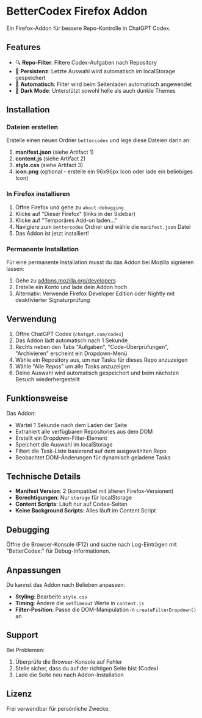 # BetterCodex Firefox Addon

Ein Firefox-Addon für bessere Repo-Kontrolle in ChatGPT Codex.

## Features

- 🔍 **Repo-Filter**: Filtere Codex-Aufgaben nach Repository
- 💾 **Persistenz**: Letzte Auswahl wird automatisch im localStorage gespeichert
- 🔄 **Automatisch**: Filter wird beim Seitenladen automatisch angewendet
- 🎨 **Dark Mode**: Unterstützt sowohl helle als auch dunkle Themes

## Installation

### Dateien erstellen

Erstelle einen neuen Ordner `bettercodex` und lege diese Dateien darin an:

1. **manifest.json** (siehe Artifact 1)
2. **content.js** (siehe Artifact 2)
3. **style.css** (siehe Artifact 3)
4. **icon.png** (optional - erstelle ein 96x96px Icon oder lade ein beliebiges Icon)

### In Firefox installieren

1. Öffne Firefox und gehe zu `about:debugging`
2. Klicke auf "Dieser Firefox" (links in der Sidebar)
3. Klicke auf "Temporäres Add-on laden..."
4. Navigiere zum `bettercodex` Ordner und wähle die `manifest.json` Datei
5. Das Addon ist jetzt installiert!

### Permanente Installation

Für eine permanente Installation musst du das Addon bei Mozilla signieren lassen:

1. Gehe zu [addons.mozilla.org/developers](https://addons.mozilla.org/developers)
2. Erstelle ein Konto und lade dein Addon hoch
3. Alternativ: Verwende Firefox Developer Edition oder Nightly mit deaktivierter Signaturprüfung

## Verwendung

1. Öffne ChatGPT Codex (`chatgpt.com/codex`)
2. Das Addon lädt automatisch nach 1 Sekunde
3. Rechts neben den Tabs "Aufgaben", "Code-Überprüfungen", "Archivieren" erscheint ein Dropdown-Menü
4. Wähle ein Repository aus, um nur Tasks für dieses Repo anzuzeigen
5. Wähle "Alle Repos" um alle Tasks anzuzeigen
6. Deine Auswahl wird automatisch gespeichert und beim nächsten Besuch wiederhergestellt

## Funktionsweise

Das Addon:
- Wartet 1 Sekunde nach dem Laden der Seite
- Extrahiert alle verfügbaren Repositories aus dem DOM
- Erstellt ein Dropdown-Filter-Element
- Speichert die Auswahl im localStorage
- Filtert die Task-Liste basierend auf dem ausgewählten Repo
- Beobachtet DOM-Änderungen für dynamisch geladene Tasks

## Technische Details

- **Manifest Version**: 2 (kompatibel mit älteren Firefox-Versionen)
- **Berechtigungen**: Nur `storage` für localStorage
- **Content Scripts**: Läuft nur auf Codex-Seiten
- **Keine Background Scripts**: Alles läuft im Content Script

## Debugging

Öffne die Browser-Konsole (F12) und suche nach Log-Einträgen mit "BetterCodex:" für Debug-Informationen.

## Anpassungen

Du kannst das Addon nach Belieben anpassen:

- **Styling**: Bearbeite `style.css`
- **Timing**: Ändere die `setTimeout` Werte in `content.js`
- **Filter-Position**: Passe die DOM-Manipulation in `createFilterDropdown()` an

## Support

Bei Problemen:
1. Überprüfe die Browser-Konsole auf Fehler
2. Stelle sicher, dass du auf der richtigen Seite bist (Codex)
3. Lade die Seite neu nach Addon-Installation

## Lizenz

Frei verwendbar für persönliche Zwecke.
